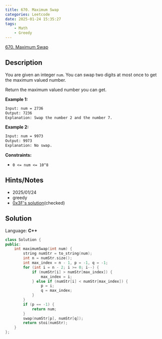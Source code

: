 ```yaml
---
title: 670. Maximum Swap
categories: Leetcode
date: 2025-01-24 15:35:27
tags:
    - Math
    - Greedy
---
```


[670. Maximum Swap](https://leetcode.com/problems/maximum-swap/description/?envType=company&envId=facebook&favoriteSlug=facebook-three-months)

## Description

You are given an integer `num`. You can swap two digits at most once to get the maximum valued number.

Return the maximum valued number you can get.

**Example 1:**

```bash
Input: num = 2736
Output: 7236
Explanation: Swap the number 2 and the number 7.
```

**Example 2:**

```bash
Input: num = 9973
Output: 9973
Explanation: No swap.
```

**Constraints:**

- `0 <= num <= 10^8`

## Hints/Notes

- 2025/01/24
- greedy
- [0x3F's solution](https://leetcode.cn/problems/maximum-swap/solutions/2614470/yi-ci-bian-li-jian-ji-xie-fa-pythonjavac-c9b1/?envType=company&envId=facebook&favoriteSlug=facebook-three-months)(checked)

## Solution

Language: **C++**

```C++
class Solution {
public:
    int maximumSwap(int num) {
        string numStr = to_string(num);
        int n = numStr.size();
        int max_index = n - 1, p = -1, q = -1;
        for (int i = n - 2; i >= 0; i--) {
            if (numStr[i] > numStr[max_index]) {
                max_index = i;
            } else if (numStr[i] < numStr[max_index]) {
                p = i;
                q = max_index;
            }
        }
        if (p == -1) {
            return num;
        }
        swap(numStr[p], numStr[q]);
        return stoi(numStr);
    }
};
```
